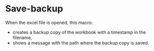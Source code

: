 # Save-backup

When the excel file is opened, this macro:
  * creates a backup copy of the workbook with a timestamp in the filename,
  * shows a message with the path where the backup copy is saved.
